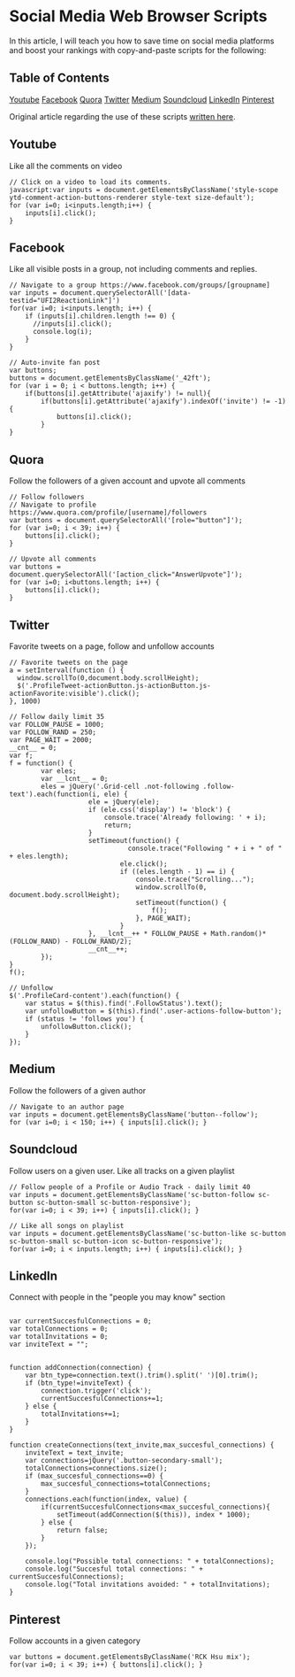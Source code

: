 # Social Media Web Browser Scripts

In this article, I will teach you how to save time on social media platforms and boost your rankings with copy-and-paste scripts for the following:

## Table of Contents

[Youtube](#youtube)
[Facebook](#facebook)
[Quora](#quora)
[Twitter](#twitter)
[Medium](#medium)
[Soundcloud](#soundcloud)
[LinkedIn](#linkedin)
[Pinterest](#pinterest)

Original article regarding the use of these scripts [written here](http://runastartup.com/shortcuts-to-automate-your-likes-and-follows/).

## Youtube 
Like all the comments on video
```
// Click on a video to load its comments.
javascript:var inputs = document.getElementsByClassName('style-scope ytd-comment-action-buttons-renderer style-text size-default'); 
for (var i=0; i<inputs.length;i++) { 
	inputs[i].click(); 
}

```

## Facebook 
Like all visible posts in a group, not including comments and replies. 
```
// Navigate to a group https://www.facebook.com/groups/[groupname]
var inputs = document.querySelectorAll('[data-testid="UFI2ReactionLink"]')
for(var i=0; i<inputs.length; i++) { 
	if (inputs[i].children.length !== 0) {
	  //inputs[i].click(); 
	  console.log(i);
	}
}

// Auto-invite fan post
var buttons;
buttons = document.getElementsByClassName('_42ft');
for (var i = 0; i < buttons.length; i++) {
	if(buttons[i].getAttribute('ajaxify') != null){
		if(buttons[i].getAttribute('ajaxify').indexOf('invite') != -1){
			buttons[i].click();
		}
}
```

## Quora
Follow the followers of a given account and upvote all comments
```
// Follow followers
// Navigate to profile https://www.quora.com/profile/[username]/followers
var buttons = document.querySelectorAll('[role="button"]');
for (var i=0; i < 39; i++) {
	buttons[i].click();
}

// Upvote all comments
var buttons = document.querySelectorAll('[action_click="AnswerUpvote"]');
for (var i=0; i<buttons.length; i++) {
	buttons[i].click();
}
```

## Twitter 
Favorite tweets on a page, follow and unfollow accounts
```
// Favorite tweets on the page
a = setInterval(function () {
  window.scrollTo(0,document.body.scrollHeight);
  $('.ProfileTweet-actionButton.js-actionButton.js-actionFavorite:visible').click();
}, 1000)

// Follow daily limit 35
var FOLLOW_PAUSE = 1000;
var FOLLOW_RAND = 250; 
var PAGE_WAIT = 2000;
__cnt__ = 0; 
var f;
f = function() {
        var eles;
        var __lcnt__ = 0;
        eles = jQuery('.Grid-cell .not-following .follow-text').each(function(i, ele) {
                    ele = jQuery(ele);
                    if (ele.css('display') != 'block') {
                        console.trace('Already following: ' + i);
                        return;
                    }
                    setTimeout(function() {
                              console.trace("Following " + i + " of " + eles.length);
                            ele.click();
                            if ((eles.length - 1) == i) {
                                console.trace("Scrolling...");
                                window.scrollTo(0, document.body.scrollHeight);
                                setTimeout(function() {
                                    f();
                                }, PAGE_WAIT);
                            }
                    }, __lcnt__++ * FOLLOW_PAUSE + Math.random()*(FOLLOW_RAND) - FOLLOW_RAND/2);
                    __cnt__++;
        });
}
f();

// Unfollow
$('.ProfileCard-content').each(function() {
    var status = $(this).find('.FollowStatus').text();
    var unfollowButton = $(this).find('.user-actions-follow-button');
    if (status != 'follows you') {
        unfollowButton.click();
    }
});
```

## Medium 
Follow the followers of a given author
```
// Navigate to an author page
var inputs = document.getElementsByClassName('button--follow');
for (var i=0; i < 150; i++) { inputs[i].click(); }
```

## Soundcloud 
Follow users on a given user. Like all tracks on a given playlist
```
// Follow people of a Profile or Audio Track - daily limit 40
var inputs = document.getElementsByClassName('sc-button-follow sc-button sc-button-small sc-button-responsive'); 
for(var i=0; i < 39; i++) { inputs[i].click(); }

// Like all songs on playlist
var inputs = document.getElementsByClassName('sc-button-like sc-button sc-button-small sc-button-icon sc-button-responsive');
for(var i=0; i < inputs.length; i++) { inputs[i].click(); }
```

## LinkedIn 
Connect with people in the "people you may know" section
```

var currentSuccesfulConnections = 0;
var totalConnections = 0;
var totalInvitations = 0;
var inviteText = "";


function addConnection(connection) {
	var btn_type=connection.text().trim().split(' ')[0].trim();
	if (btn_type!=inviteText) {
		connection.trigger('click');
		currentSuccesfulConnections+=1;
	} else {
		totalInvitations+=1;
	}
}

function createConnections(text_invite,max_succesful_connections) {
	inviteText = text_invite;
	var connections=jQuery('.button-secondary-small');
	totalConnections=connections.size();
	if (max_succesful_connections==0) {
		max_succesful_connections=totalConnections;
	}
	connections.each(function(index, value) {
		if(currentSuccesfulConnections<max_succesful_connections){
			setTimeout(addConnection($(this)), index * 1000);
		} else {
			return false;
		}
	});
	
	console.log("Possible total connections: " + totalConnections);
	console.log("Succesful total connections: " + currentSuccesfulConnections);
	console.log("Total invitations avoided: " + totalInvitations);
} 
```


## Pinterest 
Follow accounts in a given category
```
var buttons = document.getElementsByClassName('RCK Hsu mix');
for(var i=0; i < 39; i++) { buttons[i].click(); }
```
